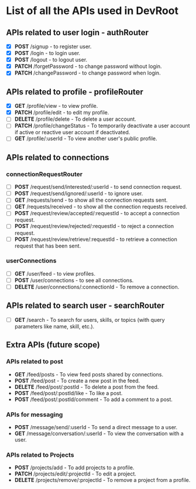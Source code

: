 # List of all the APIs used in DevRoot

## APIs related to user login - authRouter

- [x] **POST** /signup - to register user.
- [x] **POST** /login - to login user.
- [x] **POST** /logout - to logout user.
- [x] **PATCH** /forgetPassword - to change password without login.
- [x] **PATCH** /changePassword - to change password when login.

## APIs related to profile - profileRouter

- [x] **GET** /profile/view - to view profile.
- [x] **PATCH** /profile/edit - to edit my profile.
- [ ] **DELETE** /profile/delete - To delete a user account.
- [ ] **PATCH** /profile/changeStatus - To temporarily deactivate a user account if active or reactive user account if deactivated.
- [ ] **GET** /profile/:userId - To view another user's public profile.

## APIs related to connections

### **connectionRequestRouter**

- [ ] **POST** /request/send/interested/:userId - to send connection request.
- [ ] **POST** /request/send/ignored/:userId - to ignore user.
- [ ] **GET** /requests/send - to show all the connection requests sent.
- [ ] **GET** /requests/received - to show all the connection requests received.
- [ ] **POST** /request/review/accepted/:requestId - to accept a connection request.
- [ ] **POST** /request/review/rejected/:requestId - to reject a connection request.
- [ ] **POST** /request/review/retrieve/:requestId - to retrieve a connection request that has been sent.

### **userConnections**

- [ ] **GET** /user/feed - to view profiles.
- [ ] **POST** /user/connections - to see all connections.
- [ ] **DELETE** /user/connections/:connectionId - To remove a connection.

## APIs related to search user - searchRouter

- [ ] **GET** /search - To search for users, skills, or topics (with query parameters like name, skill, etc.).

## Extra APIs (future scope)

### APIs related to post

- **GET** /feed/posts - To view feed posts shared by connections.
- **POST** /feed/post - To create a new post in the feed.
- **DELETE** /feed/post/:postId - To delete a post from the feed.
- **POST** /feed/post/:postId/like - To like a post.
- **POST** /feed/post/:postId/comment - To add a comment to a post.

### APIs for messaging

- **POST** /message/send/:userId - To send a direct message to a user.
- **GET** /message/conversation/:userId - To view the conversation with a user.

### APIs related to Projects

- **POST** /projects/add - To add projects to a profile.
- **PATCH** /projects/edit/:projectId - To edit a project.
- **DELETE** /projects/remove/:projectId - To remove a project from a profile.
